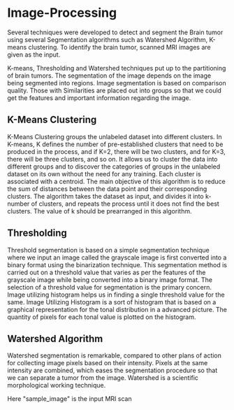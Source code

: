 # Image-Processing

Several techniques were developed to detect and segment the Brain tumor using several Segmentation algorithms such as Watershed Algorithm, K-means clustering. To identify the brain tumor, scanned MRI images are given as the input.

K-means, Thresholding and Watershed techniques put up to the partitioning of brain tumors. The segmentation of the image depends on the image being segmented into regions. Image segmentation is based on comparison quality. Those with Similarities are placed out into groups so that we could get the features and important information regarding the image.

## K-Means Clustering
K-Means Clustering groups the unlabeled dataset into different clusters. In K-means, K defines the number of pre-established clusters that need to be produced in the process, and if K=2, there will be two clusters, and for K=3, there will be three clusters, and so on. It allows us to cluster the data into different groups and to discover the categories of groups in the unlabeled dataset on its own without the need for any training. Each cluster is associated with a centroid. The main objective of this algorithm is to reduce the sum of distances between the data point and their corresponding clusters. The algorithm takes the dataset as input, and divides it into k-number of clusters, and repeats the process until it does not find the best clusters. The value of k should be prearranged in this algorithm.
## Thresholding
Threshold segmentation is based on a simple segmentation technique where we input an image called the grayscale image is first converted into a binary format using the binarization technique. This segmentation method is carried out on a threshold value that varies as per the features of the grayscale image while being converted into a binary image format. The selection of a threshold value for segmentation is the primary concern. Image utilizing histogram helps us in finding a single threshold value for the same. Image Utilizing Histogram is a sort of histogram that is based on a graphical representation for the tonal distribution in a advanced picture. The quantity of pixels for each tonal value is plotted on the histogram.
## Watershed Algorithm
Watershed segmentation is remarkable, compared to other plans of action for collecting image pixels based on their intensity. Pixels at the same intensity are combined, which eases the segmentation procedure so that we can separate a tumor from the image. Watershed is a scientific morphological working technique.

Here "sample_image" is the input MRI scan
